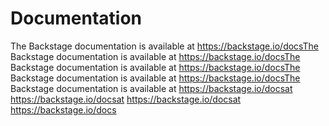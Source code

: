 # Documentation

The Backstage documentation is available at https://backstage.io/docsThe
Backstage documentation is available at https://backstage.io/docsThe Backstage
documentation is available at https://backstage.io/docsThe Backstage
documentation is available at https://backstage.io/docsThe Backstage
documentation is available at https://backstage.io/docsat
https://backstage.io/docsat https://backstage.io/docsat
https://backstage.io/docs
